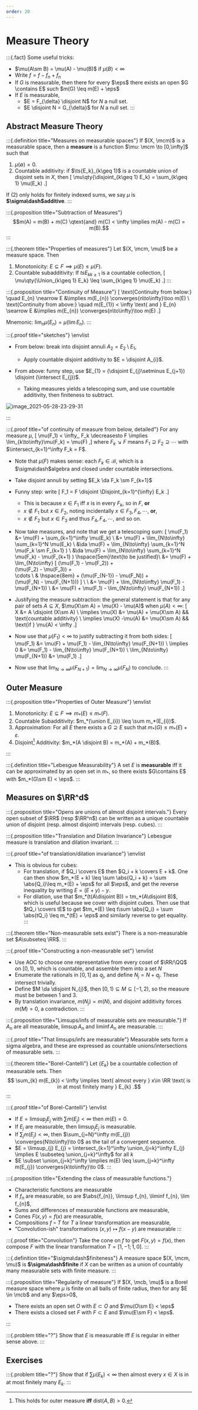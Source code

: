 ```yaml
---
order: 20
---
```


# Measure Theory

:::{.fact}
Some useful tricks:

- $\mu(A\sm B) = \mu(A) - \mu(B)$ if $\mu(B) < \infty$
- Write $f = f-f_n + f_n$
- If $G$ is measurable, then there for every $\eps$ there exists an open $G \contains E$ such $m(G) \leq m(E) + \eps$
- If $E$ is measurable,
  - $E = F_{\delta} \disjoint N$ for $N$ a null set.
  - $E \disjoint N = G_{\delta}$ for $N$ a null set.
:::

## Abstract Measure Theory




:::{.definition title="Measures on measurable spaces"}
If $(X, \mcm)$ is a measurable space, then a **measure** is a function $\mu: \mcm \to [0,\infty]$ such that 

1. $\mu(\emptyset) = 0$.
2. Countable additivity: if $\ts{E_k}_{k\geq 1}$ is a countable union of disjoint sets in $X$, then 
\[
\mu\qty{\disjoint_{k\geq 1} E_k} = \sum_{k\geq 1} \mu(E_k)
.\]

If (2) only holds for finitely indexed sums, we say $\mu$ is **$\sigma\dash$additive**.
:::

:::{.proposition title="Subtraction of Measures"}
$$m(A) = m(B) + m(C) \qtext{and} m(C) < \infty \implies m(A) - m(C) = m(B).$$
:::

:::{.theorem title="Properties of measures"}
Let $(X, \mcm, \mu)$ be a measure space.
Then

1. Monotonicity: $E \subseteq F \implies \mu(E) \leq \mu(F)$.
2. Countable subadditivity: If $ts{E_k}_{k\geq 1}$ is a countable collection, 
\[
\mu\qty{\Union_{k\geq 1} E_k} \leq \sum_{k\geq 1} \mu(E_k)
.\]
:::

:::{.proposition title="Continuity of Measure"}
\[
\text{Continuity from below:} \quad 
E_{n} \nearrow E &\implies m(E_{n}) \converges{n\to\infty}\too m(E) \\
\text{Continuity from above:} \quad 
m(E_{1}) < \infty \text{ and } E_{n} \searrow E &\implies m(E_{n}) \converges{n\to\infty}\too m(E)
.\]

Mnemonic: $\lim_n \mu(E_n) = \mu(\lim E_n)$.
:::

:::{.proof title="sketches"}
\envlist

- From below: break into disjoint annuli $A_{2} = E_{2}\setminus E_{1}$, 
  - Apply countable disjoint additivity to $E = \disjoint A_{i}$.

- From above: funny step, use $E_{1} = (\disjoint E_{j}\setminus E_{j+1}) \disjoint (\intersect E_{j})$.
  - Taking measures yields a telescoping sum, and use countable additivity, then finiteness to subtract.

![image_2021-05-28-23-29-31](figures/image_2021-05-28-23-29-31.png)


:::

:::{.proof title="of continuity of measure from below, detailed"}
For any measure $\mu$,
\[
\mu(F_1) < \infty,\, F_k \decreasesto F \implies \lim_{k\to\infty}\mu(F_k) = \mu(F)
,\]
  where $F_k \searrow F$ means $F_1 \supseteq F_2 \supseteq \cdots$ with $\intersect_{k=1}^\infty F_k = F$.
  - Note that $\mu(F)$ makes sense: each $F_k \in \mathcal{B}$, which is a $\sigma\dash$algebra and closed under countable intersections.

- Take disjoint annuli by setting $E_k \da F_k \sm F_{k+1}$
- Funny step: write
\[
F_1 = F \disjoint \Disjoint_{k=1}^{\infty} E_k
.\]

  - This is because $x\in F_1$ iff $x$ is in every $F_k$, so in $F$, **or**
  - $x\not \in F_1$ but $x\in F_2$, noting incidentally $x\in F_3, F_4,\cdots$, **or**,
  - $x\not\in F_2$ but $x\in F_3$ and thus $F_4, F_4,\cdots$, and so on.

- Now take measures, and note that we get a telescoping sum:
\[
\mu(F_1) 
&= \mu(F) + \sum_{k=1}^\infty \mu(E_k) \\
&= \mu(F) + \lim_{N\to\infty} \sum_{k=1}^N \mu(E_k) \\
&\da \mu(F) + \lim_{N\to\infty} \sum_{k=1}^N \mu(F_k \sm F_{k+1} ) \\
&\da \mu(F) + \lim_{N\to\infty} \sum_{k=1}^N \mu(F_k) - \mu(F_{k+1} ) \hspace{5em}\text{to be justified}\\
&= \mu(F) + \lim_{N\to\infty} 
[
(\mu(F_1) - \mu(F_2)) +  
(\mu(F_2) - \mu(F_3)) +  
\cdots \\ 
& \hspace{8em} + (\mu(F_{N-1}) - \mu(F_N)) +  
(\mu(F_N) - \mu(F_{N+1})) 
] \\ \\
&= \mu(F) + \lim_{N\to\infty} \mu(F_1) - \mu(F_{N+1}) \\
&= \mu(F) + \mu(F_1) - \lim_{N\to\infty} \mu(F_{N+1})
.\]

- Justifying the measure subtraction: the general statement is that for any pair of sets $A\subseteq X$, $\mu(X\sm A) = \mu(X) - \mu(A)$ when $\mu(A) < \infty$:
  \[
  X &= A \disjoint (X\sm A) \\
  \implies \mu(X) &= \mu(A) + \mu(X\sm A) && \text{countable additivity} \\
  \implies \mu(X) -\mu(A) &= \mu(X\sm A) && \text{if } \mu(A) < \infty 
  .\]


- Now use that $\mu(F_1)<\infty$ to justify subtracting it from both sides:
\[
\mu(F_1)
&= \mu(F) + \mu(F_1) - \lim_{N\to\infty} \mu(F_{N+1}) \\
\implies
0
&= \mu(F_1) - \lim_{N\to\infty} \mu(F_{N+1}) \\
\lim_{N\to\infty} \mu(F_{N+1})
&= \mu(F_1) 
.\]

- Now use that $\lim_{N\to\infty}\mu(F_{N+1}) = \lim_{N\to\infty} \mu(F_N)$ to conclude.
:::

## Outer Measure

:::{.proposition title="Properties of Outer Measure"}
\envlist

1. Monotonicity: $E\subseteq F \implies m_*(E) \leq m_*(F)$.
2. Countable Subadditivity: $m_*(\union E_{i}) \leq \sum m_*(E_{i})$.
3. Approximation: For all $E$ there exists a $G \supseteq E$ such that $m_*(G) \leq m_*(E) + \varepsilon$.
4. Disjoint[^1] Additivity: $m_*(A \disjoint B) = m_*(A) + m_*(B)$. 

[^1]: This holds for outer measure **iff** $\mathrm{dist}(A, B) > 0$.

:::

:::{.definition title="Lebesgue Measurability"}
A set $E$ is **measurable** iff it can be approximated by an open set in $m_*$, so there exists $G\contains E$ with $m_*(G\sm E) < \eps$.
:::

## Measures on $\RR^d$

:::{.proposition title="Opens are unions of almost disjoint intervals."}
Every open subset of $\RR$ (resp $\RR^n$) can be written as a unique countable union of disjoint (resp. almost disjoint) intervals (resp. cubes).
:::

:::{.proposition title="Translation and Dilation Invariance"}
Lebesgue measure is translation and dilation invariant.
:::

:::{.proof title="of translation/dilation invariance"}
\envlist

- This is obvious for cubes: 
  - For translation, if $Q_i \covers E$ then $Q_i + k \covers E + k$.
    One can then show $m_*(E + k) \leq \sum \abs{Q_i + k} = \sum \abs{Q_i}\leq m_*(E) + \eps$ for all $\eps$, and get the reverse inequality by writing $E = (E+y)-y$.
  - For dilation, use that $m_*(t(A\disjoint B)) = tm_*(A\disjoint B)$, which is useful because we cover with disjoint cubes.
    Then use that $tQ_i \covers tE$ to get $tm_*(E) \leq t\sum \abs{Q_i} = \sum \abs{tQ_i} \leq m_*(tE) + \eps$ and similarly reverse to get equality.
:::

:::{.theorem title="Non-measurable sets exist"}
There is a non-measurable set $A\subseteq \RR$.
:::

:::{.proof title="Constructing a non-measurable set"}
\envlist

- Use AOC to choose one representative from every coset of $\RR/\QQ$ on $[0, 1)$, which is countable, and assemble them into a set $N$
- Enumerate the rationals in $[0, 1]$ as $q_{j}$, and define $N_{j} = N + q_{j}$. These intersect trivially.
- Define $M \da \disjoint N_{j}$, then $[0, 1) \subseteq  M \subseteq [-1, 2)$, so the measure must be between 1 and 3.
- By translation invariance, $m(N_{j}) = m(N)$, and disjoint additivity forces $m(M) = 0$, a contradiction.
:::

:::{.proposition title="Limsups/infs of measurable sets are measurable."}
If $A_{n}$ are all measurable, $\limsup A_{n}$ and $\liminf A_{n}$ are measurable.
:::

:::{.proof title="That limsups/infs are measurable"}
Measurable sets form a sigma algebra, and these are expressed as countable unions/intersections of measurable sets.
:::

:::{.theorem title="Borel-Cantelli"}
Let $\{E_{k}\}$ be a countable collection of measurable sets.
Then
$$
\sum_{k} m(E_{k}) < \infty \implies \text{ almost every } x\in \RR \text{ is in at most finitely many } E_{k}
.$$
:::

:::{.proof title="of Borel-Cantelli"}
\envlist

- If $E = \limsup_{j} E_{j}$ with $\sum m(E_{j}) < \infty$ then $m(E) = 0$.
- If $E_{j}$ are measurable, then $\limsup_{j} E_{j}$ is measurable.
- If $\sum_{j} m(E_{j}) < \infty$, then $\sum_{j=N}^\infty m(E_{j}) \converges{N\to\infty}\to 0$ as the tail of a convergent sequence.
- $E = \limsup_{j} E_{j} = \intersect_{k=1}^\infty \union_{j=k}^\infty E_{j} \implies E \subseteq \union_{j=k}^\infty$ for all $k$
- $E \subset \union_{j=k}^\infty \implies m(E) \leq \sum_{j=k}^\infty m(E_{j}) \converges{k\to\infty}\to 0$.
:::

:::{.proposition title="Extending the class of measurable functions."}

- Characteristic functions are measurable
- If $f_{n}$ are measurable, so are $\abs{f_{n}}, \limsup f_{n}, \liminf f_{n}, \lim f_{n}$, 
- Sums and differences of measurable functions are measurable, 
- Cones $F(x,y) = f(x)$ are measurable, 
- Compositions $f\circ T$ for $T$ a linear transformation are measurable,
- "Convolution-ish" transformations $(x,y) \mapsto f(x-y)$ are measurable
:::

:::{.proof title="Convolution"}
Take the cone on $f$ to get $F(x, y) = f(x)$, then compose $F$ with the linear transformation $T = [1, -1; 1, 0]$.
:::


:::{.definition title="$\sigma\dash$finiteness"}
A measure space $(X, \mcm, \mu)$ is **$\sigma\dash$finite** if $X$ can be written as a union of countably many measurable sets with finite measure.
:::


:::{.proposition title="Regularity of measure"}
If $(X, \mcb, \mu)$ is a Borel measure space where $\mu$ is finite on all balls of finite radius, then for any $E \in \mcb$ and any $\eps>0$,

- There exists an open set $O$  with $E \subset O$ and $\mu(O\sm E) < \eps$
- There exists a closed set $F$ with $F\subset E$ and $\mu(E\sm F) < \eps$.

:::

:::{.problem title="?"}
Show that $E$ is measurable iff $E$ is regular in either sense above.
:::

## Exercises


:::{.problem title="?"}
Show that if $\sum \mu(E_k) < \infty$ then almost every $x\in X$ is in at most finitely many $E_k$.
:::





